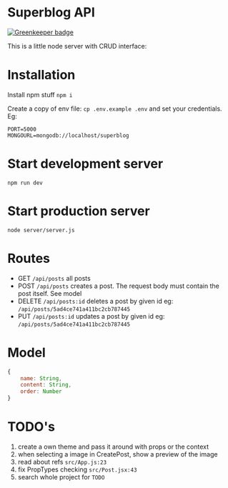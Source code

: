 # Superblog API

[![Greenkeeper badge](https://badges.greenkeeper.io/spielhoelle/superblog.svg)](https://greenkeeper.io/)

This is a little node server with CRUD interface:


# Installation
Install npm stuff `npm i`

Create a copy of env file: `cp .env.example .env`  and set your credentials. Eg:
```
PORT=5000
MONGOURL=mongodb://localhost/superblog
```
# Start development server

`npm run dev`

# Start production server

`node server/server.js`


# Routes
- GET `/api/posts` all posts
- POST `/api/posts` creates a post. The request body must contain the post itself. See model
- DELETE `/api/posts:id` deletes a post by given id eg: `/api/posts/5ad4ce741a411bc2cb787445`
- PUT `/api/posts:id` updates a post by given id
  eg: `/api/posts/5ad4ce741a411bc2cb787445`

# Model
```javascript
{
    name: String,
    content: String,
    order: Number
}
```

# TODO's

1. create a own theme and pass it around with props or the context
2. when selecting a image in CreatePost, show a preview of the image
3. read about refs `src/App.js:23`
3. fix PropTypes checking `src/Post.jsx:43`
4. search whole project for `TODO`
